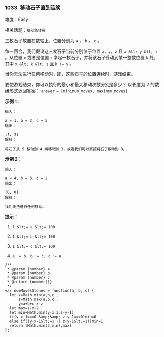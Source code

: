 ### 1033. 移动石子直到连续

难度：Easy

相关话题：`脑筋急转弯`

三枚石子放置在数轴上，位置分别为  `a` ， `b` ， `c` 。



每一回合，我们假设这三枚石子当前分别位于位置  `x, y, z`  且  `x &lt; y &lt; z` 。从位置  `x`  或者是位置  `z`  拿起一枚石子，并将该石子移动到某一整数位置  `k`  处，其中  `x &lt; k &lt; z`  且  `k != y` 。



当你无法进行任何移动时，即，这些石子的位置连续时，游戏结束。



要使游戏结束，你可以执行的最小和最大移动次数分别是多少？ 以长度为 2 的数组形式返回答案： `answer = [minimum_moves, maximum_moves]` 







 **示例 1：** 





```
输入：

a = 1, b = 2, c = 5
输出：

[1, 2]
解释：

将石子从 5 移动到 4 再移动到 3，或者我们可以直接将石子移动到 3。

```

 **示例 2：** 





```
输入：

a = 4, b = 3, c = 2
输出：

[0, 0]
解释：

我们无法进行任何移动。

```





 **提示：** 





1.  `1 &lt;= a &lt;= 100` 

2.  `1 &lt;= b &lt;= 100` 

3.  `1 &lt;= c &lt;= 100` 

4.  `a != b, b != c, c != a` 






```
/**
 * @param {number} a
 * @param {number} b
 * @param {number} c
 * @return {number[]}
 */
var numMovesStones = function(a, b, c) {
  let x=Math.min(a,b,c),
      z=Math.max(a,b,c),
      y=a+b+c-x-z
  let max=z-x-2
  let min=Math.min(y-x-1,z-y-1)
  if(y-x-1===0 &amp;&amp; z-y-1===0)min=0
  else if((y-x-1&lt;=1 || z-y-1&lt;=1))min=1
  return [Math.min(2,min),max]
};



```
